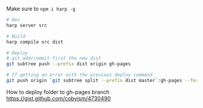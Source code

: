 Make sure to `npm i harp -g`

```sh
# Dev
harp server src

# Build
harp compile src dist

# Deploy
# git add/commit first the new dist
git subtree push --prefix dist origin gh-pages

# If getting an error with the previous deploy command
git push origin `git subtree split --prefix dist master`:gh-pages --force
```

How to deploy folder to gh-pages branch
https://gist.github.com/cobyism/4730490
